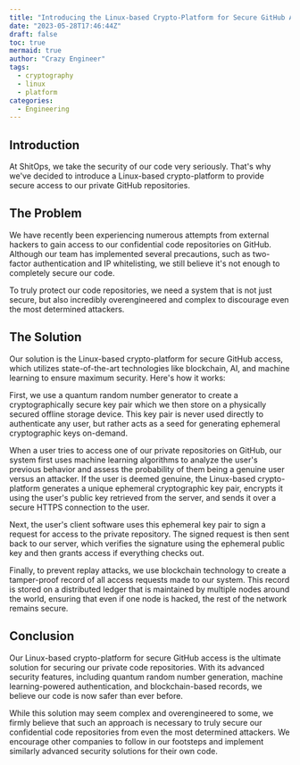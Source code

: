 ```yaml
---
title: "Introducing the Linux-based Crypto-Platform for Secure GitHub Access"
date: "2023-05-28T17:46:44Z"
draft: false
toc: true
mermaid: true
author: "Crazy Engineer"
tags:
  - cryptography
  - linux
  - platform
categories:
  - Engineering
---
```


## Introduction

At ShitOps, we take the security of our code very seriously. That's why we've decided to introduce a Linux-based crypto-platform to provide secure access to our private GitHub repositories.

## The Problem

We have recently been experiencing numerous attempts from external hackers to gain access to our confidential code repositories on GitHub. Although our team has implemented several precautions, such as two-factor authentication and IP whitelisting, we still believe it's not enough to completely secure our code.

To truly protect our code repositories, we need a system that is not just secure, but also incredibly overengineered and complex to discourage even the most determined attackers.

## The Solution

Our solution is the Linux-based crypto-platform for secure GitHub access, which utilizes state-of-the-art technologies like blockchain, AI, and machine learning to ensure maximum security. Here's how it works:

First, we use a quantum random number generator to create a cryptographically secure key pair which we then store on a physically secured offline storage device. This key pair is never used directly to authenticate any user, but rather acts as a seed for generating ephemeral cryptographic keys on-demand.

When a user tries to access one of our private repositories on GitHub, our system first uses machine learning algorithms to analyze the user's previous behavior and assess the probability of them being a genuine user versus an attacker. If the user is deemed genuine, the Linux-based crypto-platform generates a unique ephemeral cryptographic key pair, encrypts it using the user's public key retrieved from the server, and sends it over a secure HTTPS connection to the user.

Next, the user's client software uses this ephemeral key pair to sign a request for access to the private repository. The signed request is then sent back to our server, which verifies the signature using the ephemeral public key and then grants access if everything checks out.

Finally, to prevent replay attacks, we use blockchain technology to create a tamper-proof record of all access requests made to our system. This record is stored on a distributed ledger that is maintained by multiple nodes around the world, ensuring that even if one node is hacked, the rest of the network remains secure.

## Conclusion

Our Linux-based crypto-platform for secure GitHub access is the ultimate solution for securing our private code repositories. With its advanced security features, including quantum random number generation, machine learning-powered authentication, and blockchain-based records, we believe our code is now safer than ever before.

While this solution may seem complex and overengineered to some, we firmly believe that such an approach is necessary to truly secure our confidential code repositories from even the most determined attackers. We encourage other companies to follow in our footsteps and implement similarly advanced security solutions for their own code.
